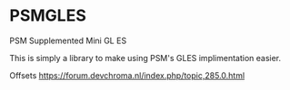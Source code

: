 # PSMGLES
PSM Supplemented Mini GL ES

This is simply a library to make using PSM's GLES implimentation easier.

Offsets https://forum.devchroma.nl/index.php/topic,285.0.html
